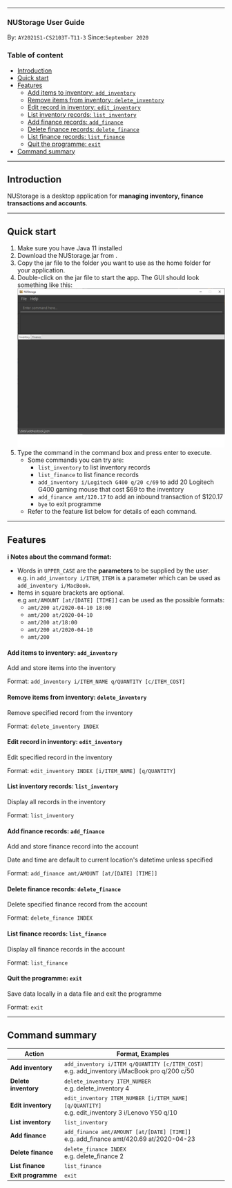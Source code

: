 ---
### NUStorage User Guide

By: `AY2021S1-CS2103T-T11-3` Since:`September 2020`

### Table of content
- [Introduction](#introduction) 
- [Quick start](#quick-start) 
- [Features](#features) 
    * [Add items to inventory: `add_inventory`](#add-items-to-inventory) 
    * [Remove items from inventory: `delete_inventory`](#remove-items-from-inventory) 
    * [Edit record in inventory: `edit_inventory`](#edit-record-in-inventory) 
    * [List inventory records: `list_inventory`](#list-inventory-records) 
    * [Add finance records: `add_finance`](#add-finance-records) 
    * [Delete finance records: `delete_finance`](#delete-finance-records) 
    * [List finance records: `list_finance`](#list-finance-records) 
    * [Quit the programme: `exit`](#quit-the-programme) 
- [Command summary](#command-summary)

--------------------------------------------------------------------------------------------------------------------

## Introduction
NUStorage is a desktop application for __managing inventory, finance transactions and accounts__.

--------------------------------------------------------------------------------------------------------------------

## Quick start

1. Make sure you have Java 11 installed
1. Download the NUStorage.jar from <here>.
1. Copy the jar file to the folder you want to use as the home folder for your application.
1. Double-click on the jar file to start the app. The GUI should look something like this:
![Start of NUStorage](images/NUStorage.png)
1. Type the command in the command box and press enter to execute.
    - Some commands you can try are:
        - `list_inventory` to list inventory records
        - `list_finance` to list finance records
        - `add_inventory i/Logitech G400 q/20 c/69` to add 20 Logitech G400 gaming mouse that cost $69 to the inventory
        - `add_finance amt/120.17` to add an inbound transaction of $120.17
        - `bye` to exit programme
    - Refer to the feature list below for details of each command.



--------------------------------------------------------------------------------------------------------------------

## Features

<div markdown="block" class="alert alert-info">

**:information_source: Notes about the command format:**<br>
* Words in `UPPER_CASE` are the __parameters__ to be supplied by the user.<br>
    e.g. in `add_inventory i/ITEM`, `ITEM` is a parameter which can be used as `add_inventory i/MacBook`.
* Items in square brackets are optional.<br>
  e.g `amt/AMOUNT [at/[DATE] [TIME]]` can be used as the possible formats:
  * `amt/200 at/2020-04-10 18:00`
  * `amt/200 at/2020-04-10`
  * `amt/200 at/18:00`
  * `amt/200 at/2020-04-10`
  * `amt/200`
</div>

#### Add items to inventory: `add_inventory`
Add and store items into the inventory

Format: `add_inventory i/ITEM_NAME q/QUANTITY [c/ITEM_COST]`


#### Remove items from inventory: `delete_inventory`
Remove specified record from the inventory

Format: `delete_inventory INDEX`


#### Edit record in inventory: `edit_inventory`
Edit specified record in the inventory

Format: `edit_inventory INDEX [i/ITEM_NAME] [q/QUANTITY]`


#### List inventory records: `list_inventory`
Display all records in the inventory

Format: `list_inventory`


#### Add finance records: `add_finance`
Add and store finance record into the account

Date and time are default to current location's datetime unless specified

Format: `add_finance amt/AMOUNT [at/[DATE] [TIME]]`


#### Delete finance records: `delete_finance`

Delete specified finance record from the account

Format: `delete_finance INDEX`


#### List finance records: `list_finance`

Display all finance records in the account

Format: `list_finance`


#### Quit the programme: `exit`

Save data locally in a data file and exit the programme

Format: `exit`

--------------------------------------------------------------------------------------------------------------------

## Command summary

Action | Format, Examples
--------|------------------
__Add inventory__ | `add_inventory i/ITEM q/QUANTITY [c/ITEM_COST]`<br> e.g. add_inventory i/MacBook pro q/200 c/50
__Delete inventory__ | `delete_inventory ITEM_NUMBER`<br> e.g. delete_inventory 4
__Edit inventory__ | `edit_inventory ITEM_NUMBER [i/ITEM_NAME] [q/QUANTITY]`<br> e.g. edit_inventory 3 i/Lenovo Y50 q/10
__List inventory__ | `list_inventory`
__Add finance__ | `add_finance amt/AMOUNT [at/[DATE] [TIME]]`<br> e.g. add_finance amt/420.69 at/2020-04-23
__Delete finance__ | `delete_finance INDEX`<br> e.g. delete_finance 2
__List finance__ | `list_finance`
__Exit programme__ | `exit`
